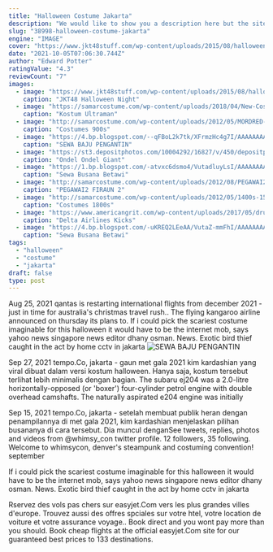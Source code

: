 ```yaml
---
title: "Halloween Costume Jakarta"
description: "We would like to show you a description here but the site wont allow us.Learn more"
slug: "38998-halloween-costume-jakarta"
engine: "IMAGE"
cover: "https://www.jkt48stuff.com/wp-content/uploads/2015/08/halloween-night-banner.jpg"
date: "2021-10-05T07:06:30.744Z"
author: "Edward Potter"
ratingValue: "4.3"
reviewCount: "7"
images:
  - image: "https://www.jkt48stuff.com/wp-content/uploads/2015/08/halloween-night-banner.jpg"
    caption: "JKT48 Halloween Night"
  - image: "https://samarcostume.com/wp-content/uploads/2018/04/New-Costume-Ultraman.jpg"
    caption: "Kostum Ultraman"
  - image: "http://samarcostume.com/wp-content/uploads/2012/05/MORDRED-MORGEUSE.jpg"
    caption: "Costumes 900s"
  - image: "https://4.bp.blogspot.com/--qFBoL2k7tk/XFrmzHc4g7I/AAAAAAAAPFo/122WQM2pKkQDczy3kqc6JLXm8kos1uvhQCLcBGAs/w1200-h630-p-k-no-nu/Screenshot_20190206-205027_Maps.jpg"
    caption: "SEWA BAJU PENGANTIN"
  - image: "https://st3.depositphotos.com/10004292/16827/v/450/depositphotos_168275770-stock-illustration-jakarta-male-ondel-ondel-vector.jpg"
    caption: "Ondel Ondel Giant"
  - image: "https://1.bp.blogspot.com/-atvxc6dsmo4/VutadluyLsI/AAAAAAAAE5g/k88hmgcypG8LRLxddGfvy32uEP5z-wH_w/s640/IMG-20160210-WA0025.jpg"
    caption: "Sewa Busana Betawi"
  - image: "http://samarcostume.com/wp-content/uploads/2012/08/PEGAWAI2-FIRAUN-2.jpg"
    caption: "PEGAWAI2 FIRAUN 2"
  - image: "http://samarcostume.com/wp-content/uploads/2012/05/1400s-1500s-RENAISSANCE-II.jpg"
    caption: "Costumes 1800s"
  - image: "https://www.americangrit.com/wp-content/uploads/2017/05/drunk-pilot.jpg"
    caption: "Delta Airlines Kicks"
  - image: "https://4.bp.blogspot.com/-uKREQ2LEeAA/VutaZ-mmFhI/AAAAAAAAE6A/2v3i27wI2PodzC1qMVmRDdWpzCxuJrP7A/s1600/IMG-20160318-WA0001.jpg"
    caption: "Sewa Busana Betawi"
tags:
  - "halloween"
  - "costume"
  - "jakarta"
draft: false
type: post
---
```


Aug 25, 2021 qantas is restarting international flights from december 2021 - just in time for australia's christmas travel rush.. The flying kangaroo airline announced on thursday its plans to. If i could pick the scariest costume imaginable for this halloween it would have to be the internet mob, says yahoo news singapore news editor dhany osman. News.  Exotic bird thief caught in the act by home cctv in jakarta
![SEWA BAJU PENGANTIN](https://4.bp.blogspot.com/--qFBoL2k7tk/XFrmzHc4g7I/AAAAAAAAPFo/122WQM2pKkQDczy3kqc6JLXm8kos1uvhQCLcBGAs/w1200-h630-p-k-no-nu/Screenshot_20190206-205027_Maps.jpg "SEWA BAJU PENGANTIN")

Sep 27, 2021 tempo.Co, jakarta - gaun met gala 2021 kim kardashian yang viral dibuat dalam versi kostum halloween. Hanya saja, kostum tersebut terlihat lebih minimalis dengan bagian. The subaru ej204 was a 2.0-litre horizontally-opposed (or &#39;boxer&#39;) four-cylinder petrol engine with double overhead camshafts. The naturally aspirated e204 engine was initially
<!--inArticleAds-->

<!--galleryOne-->

Sep 15, 2021 tempo.Co, jakarta - setelah membuat publik heran dengan penampilannya di met gala 2021, kim kardashian menjelaskan pilihan busananya di cara tersebut. Dia muncul denganSee tweets, replies, photos and videos from @whimsy_con twitter profile. 12 followers, 35 following. Welcome to whimsycon, denver's steampunk and costuming convention!   september
<!--inArticleAds-->

<!--galleryTwo-->

If i could pick the scariest costume imaginable for this halloween it would have to be the internet mob, says yahoo news singapore news editor dhany osman. News.  Exotic bird thief caught in the act by home cctv in jakarta
<!--galleryThree-->

Rservez des vols pas chers sur easyjet.Com vers les plus grandes villes d'europe. Trouvez aussi des offres spciales sur votre htel, votre location de voiture et votre assurance voyage.. Book direct and you wont pay more than you should. Book cheap flights at the official easyjet.Com site for our guaranteed best prices to 133 destinations.